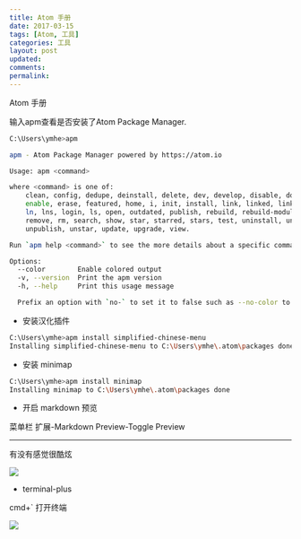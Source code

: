 ```yaml
---
title: Atom 手册
date: 2017-03-15
tags: [Atom, 工具]
categories: 工具
layout: post
updated:
comments:
permalink:
---
```


Atom 手册

<!--more-->

输入apm查看是否安装了Atom Package Manager.

```bash
C:\Users\ymhe>apm

apm - Atom Package Manager powered by https://atom.io

Usage: apm <command>

where <command> is one of:
    clean, config, dedupe, deinstall, delete, dev, develop, disable, docs,
    enable, erase, featured, home, i, init, install, link, linked, links, list,
    ln, lns, login, ls, open, outdated, publish, rebuild, rebuild-module-cache,
    remove, rm, search, show, star, starred, stars, test, uninstall, unlink,
    unpublish, unstar, update, upgrade, view.

Run `apm help <command>` to see the more details about a specific command.

Options:
  --color        Enable colored output                                     [boolean] [default: true]
  -v, --version  Print the apm version
  -h, --help     Print this usage message

  Prefix an option with `no-` to set it to false such as --no-color to disable  colored output.
```

- 安装汉化插件

```bash
C:\Users\ymhe>apm install simplified-chinese-menu
Installing simplified-chinese-menu to C:\Users\ymhe\.atom\packages done
```

- 安装 minimap

```bash
C:\Users\ymhe>apm install minimap
Installing minimap to C:\Users\ymhe\.atom\packages done
```

- 开启 markdown 预览

菜单栏 扩展-Markdown Preview-Toggle Preview

----

有没有感觉很酷炫

![](http://oduq3lfcc.bkt.clouddn.com/image/atom%E7%95%8C%E9%9D%A2.png)

- terminal-plus

cmd+` 打开终端

![](http://oduq3lfcc.bkt.clouddn.com/image/atomterminal.png)

